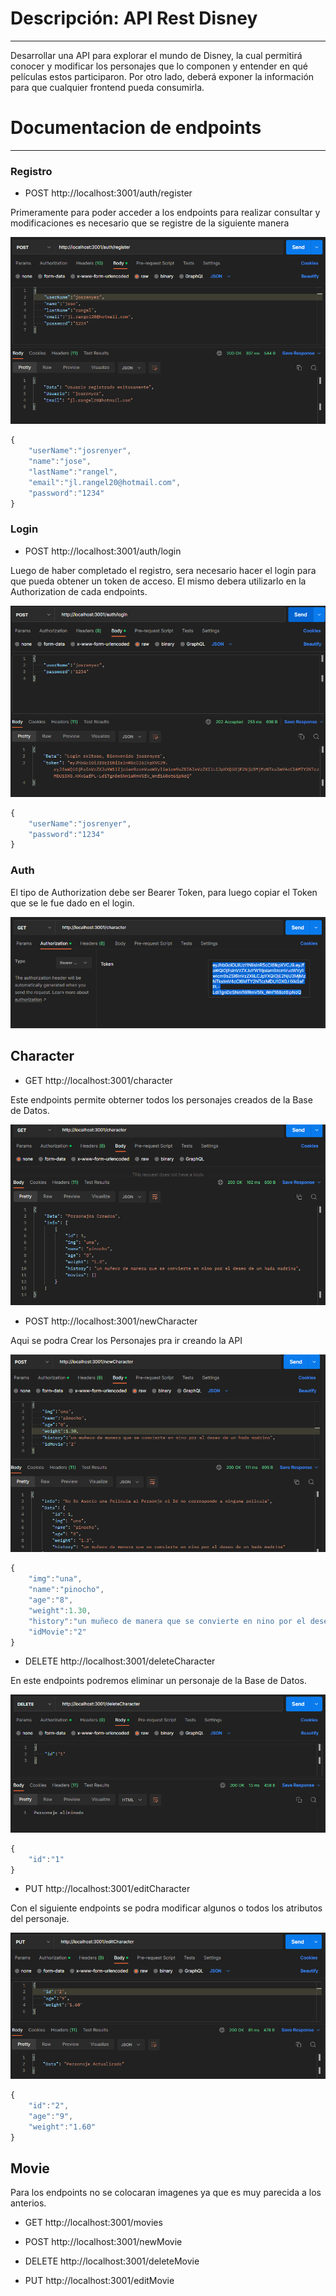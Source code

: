 # Descripción: API Rest Disney

---

Desarrollar una API para explorar el mundo de Disney, la cual permitirá conocer y modificar los
personajes que lo componen y entender en qué películas estos participaron. Por otro lado, deberá
exponer la información para que cualquier frontend pueda consumirla.



# Documentacion de endpoints 

---

### Registro

 - POST http://localhost:3001/auth/register

Primeramente para poder acceder a los endpoints para realizar consultar y modificaciones es necesario que se registre de la siguiente manera

<img src="./src/img/register.png"/>

```javascript
{
    "userName":"josrenyer",
    "name":"jose",
    "lastName":"rangel",
    "email":"jl.rangel20@hotmail.com",
    "password":"1234"
}
```

### Login

 - POST http://localhost:3001/auth/login

 Luego de haber completado el registro, sera necesario hacer el login para que pueda obtener un token de acceso. El mismo debera utilizarlo en la Authorization de cada endpoints.


 <img src="./src/img/login.png"/>

```javascript
{
    "userName":"josrenyer",
    "password":"1234"
}
```

### Auth

El tipo de Authorization debe ser Bearer Token, para luego copiar el Token que se le fue dado en el login.

 <img src="./src/img/auth.png"/>


## Character

 - GET  http://localhost:3001/character

Este endpoints permite obterner todos los personajes creados de la Base de Datos.


<img src="./src/img/character.png"/>



- POST  http://localhost:3001/newCharacter

Aqui se podra Crear los Personajes pra ir creando la API


<img src="./src/img/characterPost.png"/>

```javascript
{
    "img":"una",
    "name":"pinocho",
    "age":"8",
    "weight":1.30,
    "history":"un muñeco de manera que se convierte en nino por el deseo de un hada madrina",
    "idMovie":"2"
}
```


- DELETE  http://localhost:3001/deleteCharacter

En este endpoints podremos eliminar un personaje de la Base de Datos.

<img src="./src/img/characterDelete.png"/>

```javascript
{
    "id":"1"
}
```


 - PUT  http://localhost:3001/editCharacter

 Con el siguiente endpoints se podra modificar algunos o todos los atributos del personaje.

 <img src="./src/img/characterPut.png"/>

```javascript
{
    "id":"2",
    "age":"9",
    "weight":"1.60"
}
```

## Movie

Para los endpoints no se colocaran imagenes ya que es muy parecida a los anterios.

 - GET   http://localhost:3001/movies

 - POST  http://localhost:3001/newMovie

 - DELETE  http://localhost:3001/deleteMovie
 
 - PUT  http://localhost:3001/editMovie